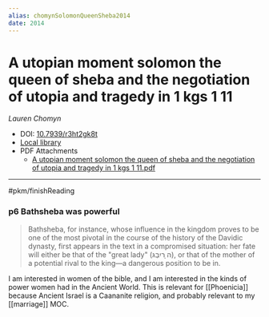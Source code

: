 ```yaml
---
alias: chomynSolomonQueenSheba2014
date: 2014
---
```


# A utopian moment solomon the queen of sheba and the negotiation of utopia and tragedy in 1 kgs 1 11
<cite>Lauren Chomyn </cite>


- DOI: [10.7939/r3ht2gk8t](https://doi.org/10.7939/r3ht2gk8t)
- [Local library](zotero://select/items/1_8RU8EQPS)
- PDF Attachments
	- [A utopian moment solomon the queen of sheba and the negotiation of utopia and tragedy in 1 kgs 1 11.pdf](zotero://open-pdf/library/items/AKJVQUDU)

- - -  

#pkm/finishReading

### p6 Bathsheba was powerful 

> Bathsheba, for instance, whose influence in the kingdom proves to be one of the most pivotal in the course of the history of the Davidic dynasty, first appears in the text in a compromised situation: her fate will either be that of the "great lady" (ה ָריִבְגּ), or that of the mother of a potential rival to the king—a dangerous position to be in.

I am interested in women of the bible, and I am interested in the kinds of power women had in the Ancient World. This is relevant for [[Phoenicia]] because Ancient Israel is a Caananite religion, and probably relevant to my [[marriage]] MOC.


